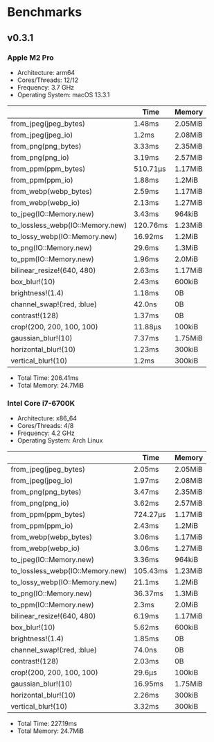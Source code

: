 # Benchmarks

## v0.3.1

### Apple M2 Pro

- Architecture: arm64
- Cores/Threads: 12/12
- Frequency: 3.7 GHz
- Operating System: macOS 13.3.1

|                                  | Time     | Memory  |
| -------------------------------- | -------- | ------- |
| from_jpeg(jpeg_bytes)            | 1.48ms   | 2.05MiB |
| from_jpeg(jpeg_io)               | 1.2ms    | 2.08MiB |
| from_png(png_bytes)              | 3.33ms   | 2.35MiB |
| from_png(png_io)                 | 3.19ms   | 2.57MiB |
| from_ppm(ppm_bytes)              | 510.71µs | 1.17MiB |
| from_ppm(ppm_io)                 | 1.88ms   | 1.2MiB  |
| from_webp(webp_bytes)            | 2.59ms   | 1.17MiB |
| from_webp(webp_io)               | 2.13ms   | 1.27MiB |
| to_jpeg(IO::Memory.new)          | 3.43ms   | 964kiB  |
| to_lossless_webp(IO::Memory.new) | 120.76ms | 1.23MiB |
| to_lossy_webp(IO::Memory.new)    | 16.92ms  | 1.2MiB  |
| to_png(IO::Memory.new)           | 29.6ms   | 1.3MiB  |
| to_ppm(IO::Memory.new)           | 1.96ms   | 2.0MiB  |
| bilinear_resize!(640, 480)       | 2.63ms   | 1.17MiB |
| box_blur!(10)                    | 2.43ms   | 600kiB  |
| brightness!(1.4)                 | 1.18ms   | 0B      |
| channel_swap!(:red, :blue)       | 42.0ns   | 0B      |
| contrast!(128)                   | 1.37ms   | 0B      |
| crop!(200, 200, 100, 100)        | 11.88µs  | 100kiB  |
| gaussian_blur!(10)               | 7.37ms   | 1.75MiB |
| horizontal_blur!(10)             | 1.23ms   | 300kiB  |
| vertical_blur!(10)               | 1.2ms    | 300kiB  |

- Total Time: 206.41ms
- Total Memory: 24.7MiB

### Intel Core i7-6700K

- Architecture: x86_64
- Cores/Threads: 4/8
- Frequency: 4.2 GHz
- Operating System: Arch Linux

|                                  | Time     | Memory  |
| -------------------------------- | -------- | ------- |
| from_jpeg(jpeg_bytes)            | 2.05ms   | 2.05MiB |
| from_jpeg(jpeg_io)               | 1.97ms   | 2.08MiB |
| from_png(png_bytes)              | 3.47ms   | 2.35MiB |
| from_png(png_io)                 | 3.62ms   | 2.57MiB |
| from_ppm(ppm_bytes)              | 724.27µs | 1.17MiB |
| from_ppm(ppm_io)                 | 2.43ms   | 1.2MiB  |
| from_webp(webp_bytes)            | 3.06ms   | 1.17MiB |
| from_webp(webp_io)               | 3.06ms   | 1.27MiB |
| to_jpeg(IO::Memory.new)          | 3.36ms   | 964kiB  |
| to_lossless_webp(IO::Memory.new) | 105.43ms | 1.23MiB |
| to_lossy_webp(IO::Memory.new)    | 21.1ms   | 1.2MiB  |
| to_png(IO::Memory.new)           | 36.37ms  | 1.3MiB  |
| to_ppm(IO::Memory.new)           | 2.3ms    | 2.0MiB  |
| bilinear_resize!(640, 480)       | 6.19ms   | 1.17MiB |
| box_blur!(10)                    | 5.62ms   | 600kiB  |
| brightness!(1.4)                 | 1.85ms   | 0B      |
| channel_swap!(:red, :blue)       | 74.0ns   | 0B      |
| contrast!(128)                   | 2.03ms   | 0B      |
| crop!(200, 200, 100, 100)        | 29.6µs   | 100kiB  |
| gaussian_blur!(10)               | 16.95ms  | 1.75MiB |
| horizontal_blur!(10)             | 2.26ms   | 300kiB  |
| vertical_blur!(10)               | 3.32ms   | 300kiB  |

- Total Time: 227.19ms
- Total Memory: 24.7MiB
